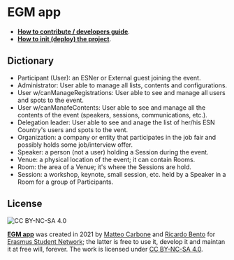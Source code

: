 # EGM app

- **[How to contribute / developers guide](/CONTRIBUTING.md)**.
- **[How to init (deploy) the project](/HOW-TO-DEPLOY.md)**.

## Dictionary

- Participant (User): an ESNer or External guest joining the event.
- Administrator: User able to manage all lists, contents and configurations.
- User w/canManageRegistrations: User able to see and manage all users and spots to the event.
- User w/canManafeContents: User able to see and manage all the contents of the event (speakers, sessions, communications, etc.).
- Delegation leader: User able to see and anage the list of her/his ESN Country's users and spots to the vent.
- Organization: a company or entity that participates in the job fair and possibly holds some job/interview offer.
- Speaker: a person (not a user) holding a Session during the event.
- Venue: a physical location of the event; it can contain Rooms.
- Room: the area of a Venue; it's where the Sessions are hold.
- Session: a workshop, keynote, small session, etc. held by a Speaker in a Room for a group of Participants.

## License

![CC BY-NC-SA 4.0](https://img.shields.io/badge/License-CC%20BY--NC--SA%204.0-lightgrey.svg)

**[EGM app](https://github.com/uatisdeproblem/egm-app)** was created in 2021 by [Matteo Carbone](https://matteocarbone.com) and [Ricardo Bento](https://www.linkedin.com/in/ricardofbento/) for [Erasmus Student Network](https://esn.org); the latter is free to use it, develop it and maintan it at free will, forever. The work is licensed under [CC BY-NC-SA 4.0](/LICENSE).
